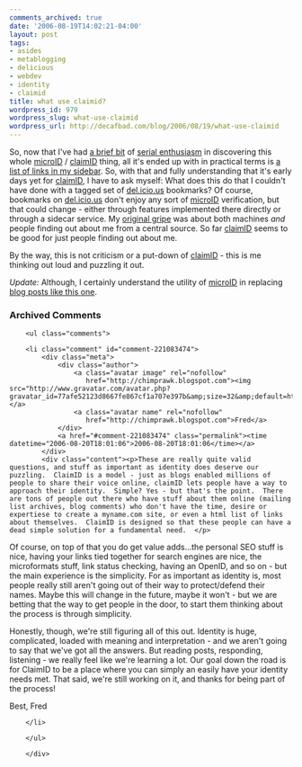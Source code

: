 ```yaml
---
comments_archived: true
date: '2006-08-19T14:02:21-04:00'
layout: post
tags:
- asides
- metablogging
- delicious
- webdev
- identity
- claimid
title: what use claimid?
wordpress_id: 979
wordpress_slug: what-use-claimid
wordpress_url: http://decafbad.com/blog/2006/08/19/what-use-claimid
---
```

So, now that I've had [a brief bit][bb] of [serial enthusiasm](http://decafbad.com/blog/2006/05/26/confessions-of-a-serial-enthusiast) in discovering this whole [microID][] / [claimID][] thing, all it's ended up with in practical terms is [a list of links in my sidebar](http://decafbad.com/blog/#claimid).  So, with that and fully understanding that it's early days yet for [claimID][], I have to ask myself:  What does this do that I couldn't have done with a tagged set of [del.icio.us](http://del.icio.us/deusx) bookmarks?  Of course, bookmarks on [del.icio.us](http://del.icio.us/deusx) don't enjoy any sort of [microID][] verification, but that could change - either through features implemented there directly or through a sidecar service.  My [original gripe](http://decafbad.com/blog/2006/08/17/dont-ask-me-who-i-am) was about both machines *and* people finding out about me from a central source.  So far [claimID][] seems to be good for just people finding out about me.

By the way, this is not criticism or a put-down of [claimID][] - this is me thinking out loud and puzzling it out.

*Update:*  Although, I certainly understand the utility of [microID][] in replacing [blog posts like this one](http://vielmetti.typepad.com/superpatron/2006/08/for_technorati.html).

[bb]: http://decafbad.com/blog/2006/08/18/see-also
[microid]: http://microid.org/
[claimid]: http://claimid.org/

<div id="comments" class="comments archived-comments">
            <h3>Archived Comments</h3>
            
        <ul class="comments">
            
        <li class="comment" id="comment-221083474">
            <div class="meta">
                <div class="author">
                    <a class="avatar image" rel="nofollow" 
                       href="http://chimprawk.blogspot.com"><img src="http://www.gravatar.com/avatar.php?gravatar_id=77afe52123d8667fe867cf1a707e397b&amp;size=32&amp;default=http://mediacdn.disqus.com/1320279820/images/noavatar32.png"/></a>
                    <a class="avatar name" rel="nofollow" 
                       href="http://chimprawk.blogspot.com">Fred</a>
                </div>
                <a href="#comment-221083474" class="permalink"><time datetime="2006-08-20T18:01:06">2006-08-20T18:01:06</time></a>
            </div>
            <div class="content"><p>These are really quite valid questions, and stuff as important as identity does deserve our puzzling.  ClaimID is a model - just as blogs enabled millions of people to share their voice online, claimID lets people have a way to approach their identity.  Simple? Yes - but that's the point.  There are tons of people out there who have stuff about them online (mailing list archives, blog comments) who don't have the time, desire or expertiese to create a myname.com site, or even a html list of links about themselves.  ClaimID is designed so that these people can have a dead simple solution for a fundamental need.  </p>

<p>Of course, on top of that you do get value adds...the personal SEO stuff is nice, having your links tied together for search engines are nice, the microformats stuff, link status checking, having an OpenID, and so on - but the main experience is the simplicity.  For as important as identity is, most people really still aren't going out of their way to protect/defend their names.  Maybe this will change in the future, maybe it won't - but we are betting that the way to get people in the door, to start them thinking about the process is through simplicity.</p>

<p>Honestly, though, we're still figuring all of this out.  Identity is huge, complicated, loaded with meaning and interpretation - and we aren't going to say that we've got all the answers.  But reading posts, responding, listening - we really feel like we're learning a lot.  Our goal down the road is for ClaimID to be a place where you can simply an easily have your identity needs met.  That said, we're still working on it, and thanks for being part of the process! </p>

<p>Best,
Fred</p></div>
            
        </li>
    
        </ul>
    
        </div>
    